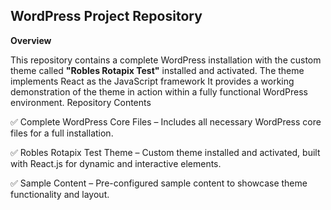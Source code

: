 ## WordPress Project Repository
**Overview**

This repository contains a complete WordPress installation with the custom theme called **"Robles Rotapix Test"** installed and activated. The theme implements React as the JavaScript framework It provides a working demonstration of the theme in action within a fully functional WordPress environment.
Repository Contents

✅ Complete WordPress Core Files – Includes all necessary WordPress core files for a full installation.

✅ Robles Rotapix Test Theme – Custom theme installed and activated, built with React.js for dynamic and interactive elements.

✅ Sample Content – Pre-configured sample content to showcase theme functionality and layout.
